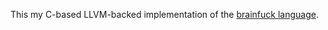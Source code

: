 This my C-based LLVM-backed implementation of the [brainfuck language](http://www.muppetlabs.com/~breadbox/bf/).


